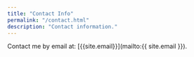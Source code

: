```yaml
---
title: "Contact Info"
permalink: "/contact.html"
description: "Contact information."
---
```


Contact me by email at: [{{site.email}}](mailto:{{ site.email }}).

